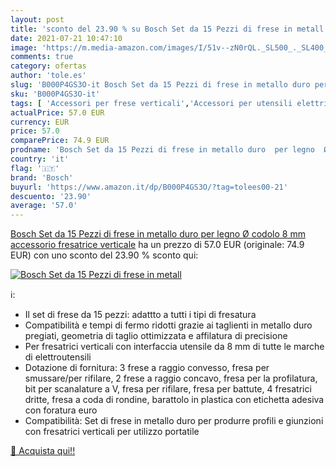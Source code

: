 ```yaml
---
layout: post
title: 'sconto del 23.90 % su Bosch Set da 15 Pezzi di frese in metall  '
date: 2021-07-21 10:47:10
image: 'https://m.media-amazon.com/images/I/51v--zN0rQL._SL500_._SL400_.jpg'
comments: true
category: ofertas
author: 'tole.es'
slug: 'B000P4GS3O-it Bosch Set da 15 Pezzi di frese in metallo duro per legno Ø...'
sku: 'B000P4GS3O-it'
tags: [ 'Accessori per frese verticali','Accessori per utensili elettrici','Fai da te','Punte a spirale','Punte per frese verticali','Utensili elettrici e a mano','bosch', ]
actualPrice: 57.0 EUR
currency: EUR
price: 57.0
comparePrice: 74.9 EUR
prodname: 'Bosch Set da 15 Pezzi di frese in metallo duro  per legno  Ø codolo 8 mm  accessorio fresatrice verticale'
country: 'it'
flag: '🇮🇹'
brand: 'Bosch'
buyurl: 'https://www.amazon.it/dp/B000P4GS3O/?tag=tolees00-21'
descuento: '23.90'
average: '57.0'
---
```


[Bosch Set da 15 Pezzi di frese in metallo duro  per legno  Ø codolo 8 mm  accessorio fresatrice verticale](https://www.amazon.it/dp/B000P4GS3O/?tag=tolees00-21) ha un prezzo di 57.0 EUR (originale: 74.9 EUR) con uno sconto del 23.90 % sconto qui:

[![Bosch Set da 15 Pezzi di frese in metall](https://m.media-amazon.com/images/I/51v--zN0rQL._SL500_._SL400_.jpg)](https://www.amazon.it/dp/B000P4GS3O/?tag=tolees00-21)

ℹ️:

- Il set di frese da 15 pezzi: adattto a tutti i tipi di fresatura
- Compatibilità e tempi di fermo ridotti grazie ai taglienti in metallo duro pregiati, geometria di taglio ottimizzata e affilatura di precisione
- Per fresatrici verticali con interfaccia utensile da 8 mm di tutte le marche di elettroutensili
- Dotazione di fornitura: 3 frese a raggio convesso, fresa per smussare/per rifilare, 2 frese a raggio concavo, fresa per la profilatura, bit per scanalature a V, fresa per rifilare, fresa per battute, 4 fresatrici dritte, fresa a coda di rondine, barattolo in plastica con etichetta adesiva con foratura euro
- Compatibilità: Set di frese in metallo duro per produrre profili e giunzioni con fresatrici verticali per utilizzo portatile

[🛒 Acquista qui!!](https://www.amazon.it/dp/B000P4GS3O/?tag=tolees00-21)
